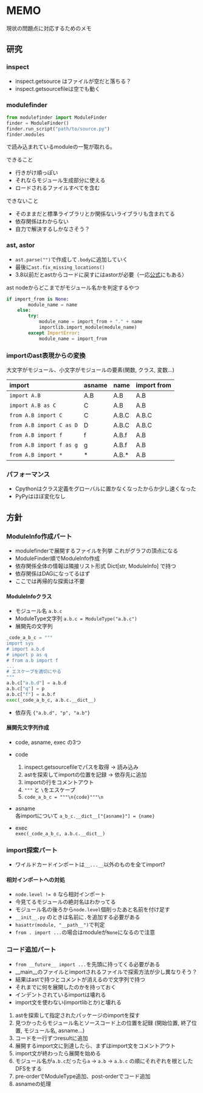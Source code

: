 # MEMO

現状の問題点に対応するためのメモ

## 研究

### inspect

* inspect.getsource はファイルが空だと落ちる？
* inspect.getsourcefileは空でも動く

### modulefinder

```python
from modulefinder import ModuleFinder
finder = ModuleFinder()
finder.run_script("path/to/source.py")
finder.modules
```
で読み込まれているmoduleの一覧が取れる。

できること
* 行きがけ順っぽい
* それならモジュール生成部分に使える
* ロードされるファイルすべてを含む

できないこと
* そのままだと標準ライブラリとか関係ないライブラリも含まれてる
* 依存関係はわからない
* 自力で解決するしかなさそう？

### ast, astor

* `ast.parse("")`で作成して`.body`に追加していく
* 最後に`ast.fix_missing_locations()`
* 3.8以前だとastからコードに戻すにはastorが必要（一応[公式](https://github.com/python/cpython/blob/3.7/Tools/parser/unparse.py)にもある）

ast nodeからどこまでがモジュール名かを判定するやつ

```python
if import_from is None:
        module_name = name
    else:
        try:
            module_name = import_from + "." + name
            importlib.import_module(module_name)
        except ImportError:
            module_name = import_from
```

### importのast表現からの変換

大文字がモジュール、小文字がモジュールの要素(関数, クラス, 変数...)

|import                  |asname|name |import from|
|:-----------------------|:-----|:----|:----------|
|`import A.B`            |A.B   |A.B  |A.B        |
|`import A.B as C`       |C     |A.B  |A.B        |
|`from A.B import C`     |C     |A.B.C|A.B.C      |
|`from A.B import C as D`|D     |A.B.C|A.B.C      |
|`from A.B import f`     |f     |A.B.f|A.B        |
|`from A.B import f as g`|g     |A.B.f|A.B        |
|`from A.B import *`     |*     |A.B.*|A.B        |

### パフォーマンス

* Cpythonはクラス定義をグローバルに置かなくなったからか少し速くなった
* PyPyはほぼ変化なし

## 方針
### ModuleInfo作成パート

* modulefinderで展開するファイルを列挙 これがグラフの頂点になる
* ModuleFinder順でModuleInfo作成
* 依存関係全体の情報は隣接リスト形式 Dict[str, ModuleInfo] で持つ
* 依存関係はDAGになってるはず
* ここでは再帰的な探索は不要

#### ModuleInfoクラス

* モジュール名 `a.b.c`
* ModuleType文字列 `a.b.c = ModuleType("a.b.c")`
* 展開先の文字列
```python
_code_a_b_c = """
import sys
# import a.b.d
# import p as q
# from a.b import f
...
# エスケープを適切にやる
"""
a.b.c["a.b.d"] = a.b.d
a.b.c["q"] = p
a.b.c["f"] = a.b.f
exec(_code_a_b_c, a.b.c.__dict__)
```
* 依存先
`{"a.b.d", "p", "a.b"}`

#### 展開先文字列作成
* code, asname, exec の3つ
* code
    1. inspect.getsourcefileでパスを取得 -> 読み込み
    1. astを探索してimportの位置を記録 -> 依存先に追加
    1. importの行をコメントアウト
    1. `"""` と `\`をエスケープ
    1. `code_a_b_c = """\n{code}"""\n`

* asname\
    各importについて `a_b_c.__dict__["{asname}"] = {name}`

* exec\
    `exec(_code_a_b_c, a.b.c.__dict__)`

### import探索パート

* ワイルドカードインポートは`__...__`以外のものを全てimport?

#### 相対インポートへの対処

* `node.level != 0` なら相対インポート
* 今見てるモジュールの絶対名はわかってる
* モジュール名の後ろから`node.level`個削ったあと名前を付け足す
* `__init__.py` のときは名前に`.`を追加する必要がある
* `hasattr(module, "__path__")`で判定
* `from . import ...`の場合はmoduleが`None`になるので注意

### コード追加パート

* `from __future__ import ...`を先頭に持ってくる必要がある
* __main__のファイルとimportされるファイルで探索方法が少し異なりそう？
* 結果はastで持つとコメントが消えるので文字列で持つ
* それまでに何を展開したのかを持っておく
* インデントされているimportは壊れる
* import文を使わない(importlibとか)と壊れる

1. astを探索して指定されたパッケージのimportを探す
1. 見つかったらモジュール名とソースコード上の位置を記録 (開始位置, 終了位置, モジュール名, asname...)
1. コードを一行ずつresultに追加
1. 展開するimport文に到達したら、まずはimport文をコメントアウト
1. import文が終わったら展開を始める
1. モジュール名が`a.b.c`だったら`a` -> `a.b` -> `a.b.c` の順にそれぞれを根としたDFSをする
1. pre-orderでModuleType追加、post-orderでコード追加
1. asnameの処理
